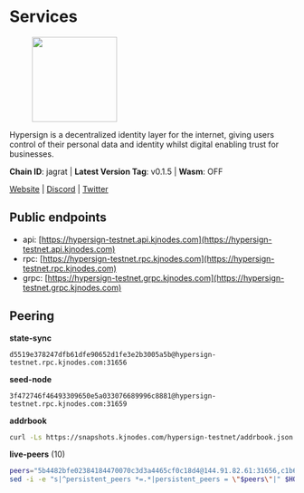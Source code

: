 # Services

<figure><img src="https://raw.githubusercontent.com/kj89/testnet_manuals/main/pingpub/logos/hypersign.png" width="150" alt=""><figcaption></figcaption></figure>

Hypersign is a decentralized identity layer for the internet, giving  users control of their personal data and identity whilst digital  enabling trust for businesses.

**Chain ID**: jagrat | **Latest Version Tag**: v0.1.5 | **Wasm**: OFF

[Website](https://hypersign.id) | [Discord](https://discord.gg/DmuUjMrHVw) | [Twitter](https://twitter.com/hypersignchain)


## Public endpoints

* api: [https://hypersign-testnet.api.kjnodes.com](https://hypersign-testnet.api.kjnodes.com)
* rpc: [https://hypersign-testnet.rpc.kjnodes.com](https://hypersign-testnet.rpc.kjnodes.com)
* grpc: [https://hypersign-testnet.grpc.kjnodes.com](https://hypersign-testnet.grpc.kjnodes.com)

## Peering

**state-sync**

```text
d5519e378247dfb61dfe90652d1fe3e2b3005a5b@hypersign-testnet.rpc.kjnodes.com:31656
```

**seed-node**

```text
3f472746f46493309650e5a033076689996c8881@hypersign-testnet.rpc.kjnodes.com:31659
```

**addrbook**
```bash
curl -Ls https://snapshots.kjnodes.com/hypersign-testnet/addrbook.json > $HOME/.hid-node/config/addrbook.json
```

**live-peers** (10)
```bash
peers="5b4482bfe02384184470070c3d3a4465cf0c18d4@144.91.82.61:31656,c1b6d86f46eab9d0aa2e4399cddb9cf05d13621a@65.108.206.118:60556,1380864bb38481fef4b2358026a5ed53fc027679@95.214.52.206:26656,ce6686036f6554deb0490103dcc201172e7c3f2f@81.0.220.131:26656,610843eda2f0388cb8e75917e8c1f63350bd3bd1@154.26.131.130:16656,1e3f0aeb6f2a2017b122af2461a75c9695790954@65.108.233.109:10956,ac25bdc230944cc20f03913a8dae881c9b5f9c18@3.239.45.125:26656,d7c9b9a3c3a6c5f4ccdfb37a8358755b277271c1@3.110.226.164:26656,f1e8d741d7437d62c15337e5f7475e139119cf8b@65.108.229.233:31656,3990d5a402ca8f9e53441b02e22f4558c5c85fc5@65.108.44.149:27756"
sed -i -e "s|^persistent_peers *=.*|persistent_peers = \"$peers\"|" $HOME/.hid-node/config/config.toml
```
